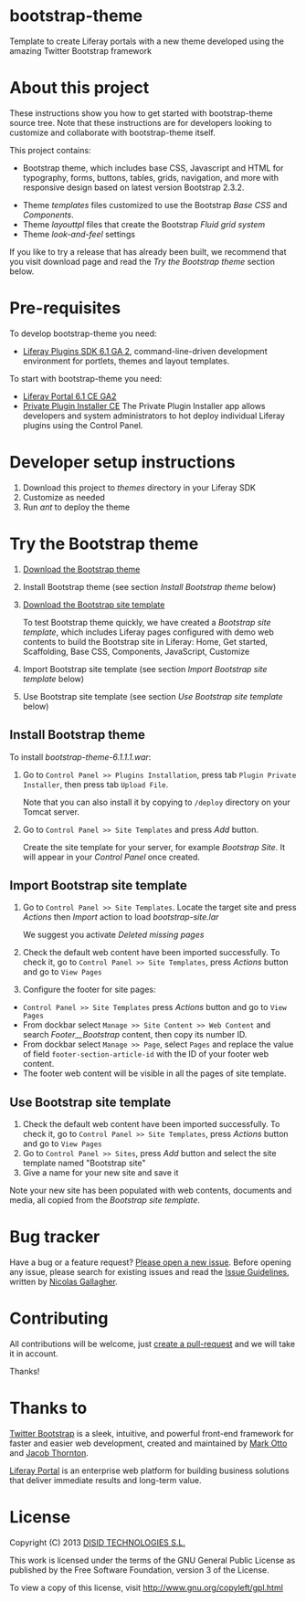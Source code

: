 bootstrap-theme
===============

Template to create Liferay portals with a new theme developed using the amazing Twitter Bootstrap framework

About this project
==================

These instructions show you how to get started with bootstrap-theme source tree. Note that these instructions are for developers looking to customize and collaborate with bootstrap-theme itself.

This project contains:

* Bootstrap theme, which includes base CSS, Javascript and HTML for typography, forms, buttons, tables, grids, navigation, and more with responsive design based on latest version Bootstrap 2.3.2.

 - Theme _templates_ files customized to use the Bootstrap _Base CSS_ and _Components_.
 - Theme _layouttpl_ files that create the Bootstrap _Fluid grid system_
 - Theme _look-and-feel_ settings

If you like to try a release that has already been built, we recommend that you visit download page [](TODO) and read the _Try the Bootstrap theme_ section below.

Pre-requisites
==============

To develop bootstrap-theme you need:

* [Liferay Plugins SDK 6.1 GA 2](http://www.liferay.com/es/downloads/liferay-portal/additional-files), command-line-driven development environment for portlets, themes and layout templates.

To start with bootstrap-theme you need:

* [Liferay Portal 6.1 CE GA2](http://www.liferay.com/es/downloads/liferay-portal/available-releases)
* [Private Plugin Installer CE](http://www.liferay.com/es/marketplace/-/mp/application/15474932) The Private Plugin Installer app allows developers and system administrators to hot deploy individual Liferay plugins using the Control Panel. 

Developer setup instructions
============================

1. Download this project to _themes_ directory in your Liferay SDK
2. Customize as needed
3. Run _ant_ to deploy the theme

Try the Bootstrap theme
=======================

1. [Download the Bootstrap theme](https://github.com/DISID/bootstrap-liferay/bootstrap-theme-6.1.1.1.war)
2. Install Bootstrap theme (see section _Install Bootstrap theme_ below)
3. [Download the Bootstrap site template](https://github.com/DISID/bootstrap-liferay/bootstrap-site.lar)

   To test Bootstrap theme quickly, we have created a _Bootstrap site template_, which includes Liferay pages configured with demo web contents to build the Bootstrap site in Liferay: Home, Get started, Scaffolding, Base CSS, Components, JavaScript, Customize

4. Import Bootstrap site template (see section _Import Bootstrap site template_ below)
5. Use Bootstrap site template (see section _Use Bootstrap site template_ below)

Install Bootstrap theme
-----------------------

To install _bootstrap-theme-6.1.1.1.war_:

1. Go to `Control Panel >> Plugins Installation`, press tab `Plugin Private Installer`, then press tab `Upload File`.

   Note that you can also install it by copying to `/deploy` directory on your Tomcat server. 
  
2. Go to `Control Panel >> Site Templates` and press _Add_ button.

   Create the site template for your server, for example _Bootstrap Site_. It will appear in your _Control Panel_ once created.

Import Bootstrap site template
------------------------------

1. Go to `Control Panel >> Site Templates`. Locate the target site and press _Actions_ then _Import_ action to load _bootstrap-site.lar_

   We suggest you activate _Deleted missing pages_

2. Check the default web content have been imported successfully. To check it, go to `Control Panel >> Site Templates`, press _Actions_ button and go to `View Pages`
3. Configure the footer for site pages:

  * `Control Panel >> Site Templates` press _Actions_ button and go to `View Pages`
  * From dockbar select `Manage >> Site Content >> Web Content` and search _Footer__Bootstrap_ content, then copy its number ID.
  * From dockbar select `Manage >> Page`, select `Pages` and replace the value of field `footer-section-article-id` with the ID of your footer web content. 
  * The footer web content will be visible in all the pages of site template.

Use Bootstrap site template
---------------------------

1. Check the default web content have been imported successfully. To check it, go to `Control Panel >> Site Templates`, press _Actions_ button and go to `View Pages`
2. Go to `Control Panel >> Sites`, press _Add_ button and select the site template named "Bootstrap site"
3. Give a name for your new site and save it

Note your new site has been populated with web contents, documents and media, all copied from the _Bootstrap site template_.

Bug tracker
===========

Have a bug or a feature request? [Please open a new issue](https://github.com/DISID/bootstrap-theme/issues). Before opening any issue, please search for existing issues and read the [Issue Guidelines](https://github.com/necolas/issue-guidelines), written by [Nicolas Gallagher](https://github.com/necolas/).

Contributing
============

All contributions will be welcome, just [create a pull-request](https://github.com/DISID/bootstrap-theme/pulls) and we will take it in account.

Thanks!

Thanks to
=========

[Twitter Bootstrap](http://twitter.github.io/bootstrap/) is a sleek, intuitive, and powerful front-end framework for faster and easier web development, created and maintained by [Mark Otto](http://twitter.com/mdo) and [Jacob Thornton](http://twitter.com/fat).

[Liferay Portal](http://www.liferay.com/) is an enterprise web platform for building business solutions that deliver immediate results and long-term value. 

License
=======

Copyright (C) 2013 [DISID TECHNOLOGIES S.L.](http://www.disid.com/en/)

This work is licensed under the terms of the GNU General Public License as published by the Free Software Foundation, version 3 of the License.

To view a copy of this license, visit http://www.gnu.org/copyleft/gpl.html

